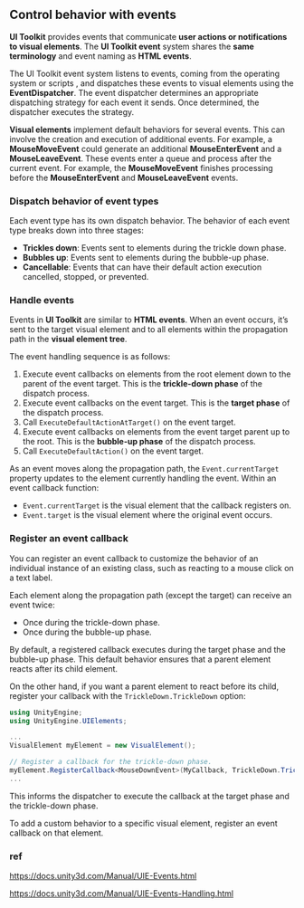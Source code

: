 ## Control behavior with events

**UI Toolkit** provides events that communicate **user actions or notifications to visual elements**. 
The **UI Toolkit event** system shares the **same terminology** and event naming as **HTML events**.
 
 
The UI Toolkit event system listens to events, coming from the operating system or scripts
, and dispatches these events to visual elements using the **EventDispatcher**. The event dispatcher determines an appropriate dispatching strategy for each event it sends. Once determined, the dispatcher executes the strategy.
 

**Visual elements** implement default behaviors for several events. 
This can involve the creation and execution of additional events. 
For example, a **MouseMoveEvent** could generate an additional **MouseEnterEvent** and a **MouseLeaveEvent**. These events enter a queue and process after the current event. 
For example, the **MouseMoveEvent** finishes processing before the **MouseEnterEvent** and **MouseLeaveEvent** events.
 
### Dispatch behavior of event types

Each event type has its own dispatch behavior. The behavior of each event type breaks down into three stages:

-   **Trickles down**: Events sent to elements during the trickle down phase.
-   **Bubbles up**: Events sent to elements during the bubble-up phase.
-   **Cancellable**: Events that can have their default action execution cancelled, stopped, or prevented.


### Handle events
Events in **UI Toolkit** are similar to **HTML events**. When an event occurs, it’s sent to the target visual element
and to all elements within the propagation path in the **visual element tree**.
 
The event handling sequence is as follows:

1.  Execute event callbacks on elements from the root element down to the parent of the event target. This is the **trickle-down phase** of the dispatch process.
2.  Execute event callbacks on the event target. This is the **target phase** of the dispatch process.
3.  Call `ExecuteDefaultActionAtTarget()` on the event target.
4.  Execute event callbacks on elements from the event target parent up to the root. This is the **bubble-up phase** of the dispatch process.
5.  Call `ExecuteDefaultAction()` on the event target.

As an event moves along the propagation path, the `Event.currentTarget` property updates to the element currently handling the event. Within an event callback function:

-   `Event.currentTarget` is the visual element that the callback registers on.
-   `Event.target` is the visual element where the original event occurs.

 
### Register an event callback

You can register an event callback to customize the behavior of an individual instance of an existing class, such as reacting to a mouse click on a text label.

Each element along the propagation path (except the target) can receive an event twice:

-   Once during the trickle-down phase.
-   Once during the bubble-up phase.

By default, a registered callback executes during the target phase and the bubble-up phase. This default behavior ensures that a parent element reacts after its child element.

On the other hand, if you want a parent element to react before its child, register your callback with the `TrickleDown.TrickleDown` option:

```csharp
using UnityEngine;
using UnityEngine.UIElements;

...
VisualElement myElement = new VisualElement();

// Register a callback for the trickle-down phase.
myElement.RegisterCallback<MouseDownEvent>(MyCallback, TrickleDown.TrickleDown);
...
```

This informs the dispatcher to execute the callback at the target phase and the trickle-down phase.

To add a custom behavior to a specific visual element, register an event callback on that element.


### ref
https://docs.unity3d.com/Manual/UIE-Events.html


https://docs.unity3d.com/Manual/UIE-Events-Handling.html



